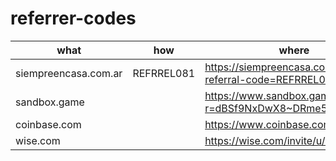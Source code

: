 # referrer-codes


| what | how | where
| ---- | --- | ----- 
| siempreencasa.com.ar | REFRREL081 | https://siempreencasa.com.ar?referral-code=REFRREL081
| sandbox.game         |            | https://www.sandbox.game/login/?r=dBSf9NxDwX8~DRme5QeIf
| coinbase.com         |            | https://www.coinbase.com/join/rela_x
| wise.com             |            | https://wise.com/invite/u/ramiror50

